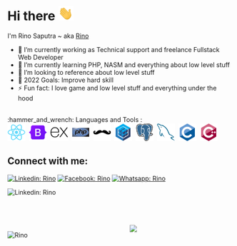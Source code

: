 # Hi there <img src="./icon/Hi.gif" height="32" />

I'm Rino Saputra ~ aka <a href="https://github.com/Rino-Saputra">Rino</a>
<br>

- 🔭 I’m currently working as Technical support and freelance Fullstack Web Developer
- 🌱 I’m currently learning PHP, NASM and everything about low level stuff
- 👯 I’m looking to reference about low level stuff
- 🥅 2022 Goals: Improve hard skill
- ⚡ Fun fact: I love game and low level stuff and everything under the hood

<br>
:hammer_and_wrench: Languages and Tools :
<div>
  <img src="./icon/react-original.svg" title="Java" alt="c" width="40" height="40"/>&nbsp;
  <img src="./icon/bootstrap-original.svg" title="Java" alt="c" width="40" height="40"/>&nbsp;
  <img src="./icon/express-original.svg" title="Java" alt="c" width="40" height="40"/>&nbsp;
  <img src="./icon/php-original.svg" title="Java" alt="c" width="40" height="40"/>&nbsp;
  <img src="./icon/handlebars-original.svg" title="Java" alt="c" width="40" height="40"/>&nbsp;
  <img src="./icon/sequelize-original.svg" title="Java" alt="c" width="40" height="40"/>&nbsp;
  <img src="./icon/postgresql-original.svg" title="Java" alt="c" width="40" height="40"/>&nbsp;
  <img src="./icon/mysql-original.svg" title="Java" alt="c" width="40" height="40"/>&nbsp;
  <img src="./icon/c-original.svg" title="Java" alt="c" width="40" height="40"/>&nbsp;
  <img src="./icon/cplusplus-original.svg" title="Java" alt="c" width="40" height="40"/>&nbsp;
</div>

## Connect with me:
<!-- [![Top Langs](https://github-readme-stats.vercel.app/api/top-langs/?username=Rino-Saputra)](https://github.com/Rino-Saputra/rino-Saputra) -->
[![Linkedin: Rino](https://img.shields.io/badge/-Rino%20Saputra-blue?style=flat&logo=Linkedin&logoColor=white)](https://www.linkedin.com/in/rino-saputra-3b8402235/)
[![Facebook: Rino](https://img.shields.io/badge/-Rino-DD2A7D?style=flat&logo=Instagram&logoColor=white)](https://www.facebook.com/profile.php?id=100014030110091&_rdc=1&_rdr)
[![Whatsapp: Rino](https://img.shields.io/badge/+6283110714321-25D366?style=flat&logo=Whatsapp&logoColor=white)](https://wa.me/+6283110714321)


<!-- [![GitHub followers](https://img.shields.io/github/followers/Pentorch?label=Follow&style=social)](https://github.com/Pentorch/) -->

![Linkedin: Rino](https://img.shields.io/badge/-ReactJs-61DAFB?logo=react&logoColor=white&link=)

<br>
<br>
<br>

<img align='right' src="https://media.giphy.com/media/QssGEmpkyEOhBCb7e1/giphy.gif?cid=ecf05e47c19133vx7wb7boyeeipf0op5lwjbvs9fk9i8fuqe&rid=giphy.gif&ct=s" width="230"> 
<p> <img src="https://github-readme-stats.vercel.app/api?username=Rino-Saputra&show_icons=true&theme=nord" alt="Rino" />
